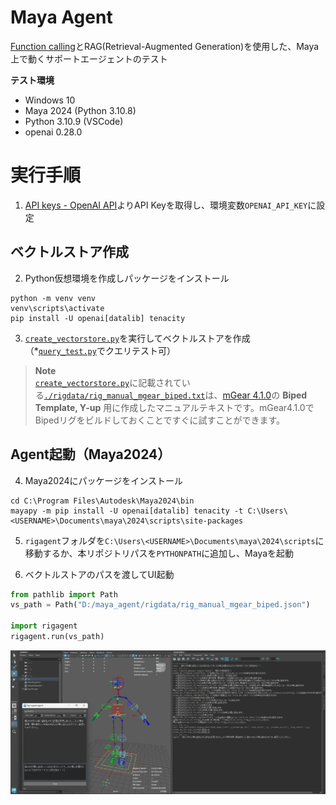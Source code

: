 # Maya Agent
[Function calling](https://openai.com/blog/function-calling-and-other-api-updates)とRAG(Retrieval-Augmented Generation)を使用した、Maya上で動くサポートエージェントのテスト

**テスト環境**
* Windows 10
* Maya 2024 (Python 3.10.8)
* Python 3.10.9 (VSCode)
* openai 0.28.0

# 実行手順
1. [API keys - OpenAI API](https://platform.openai.com/account/api-keys)よりAPI Keyを取得し、環境変数`OPENAI_API_KEY`に設定

## ベクトルストア作成

2. Python仮想環境を作成しパッケージをインストール
```
python -m venv venv
venv\scripts\activate
pip install -U openai[datalib] tenacity
```

3. [`create_vectorstore.py`](./create_vectorstore.py)を実行してベクトルストアを作成  
（*[`query_test.py`](./query_test.py)でクエリテスト可）

> **Note**  
> [`create_vectorstore.py`](./create_vectorstore.py)に記載されている[`./rigdata/rig_manual_mgear_biped.txt`](./rigdata/rig_manual_mgear_biped.txt)は、[mGear 4.1.0](https://github.com/mgear-dev/mgear4/releases/tag/4.1.0)の **Biped Template, Y-up** 用に作成したマニュアルテキストです。mGear4.1.0でBipedリグをビルドしておくことですぐに試すことができます。

## Agent起動（Maya2024）

4. Maya2024にパッケージをインストール
```
cd C:\Program Files\Autodesk\Maya2024\bin
mayapy -m pip install -U openai[datalib] tenacity -t C:\Users\<USERNAME>\Documents\maya\2024\scripts\site-packages
```

5. `rigagent`フォルダを`C:\Users\<USERNAME>\Documents\maya\2024\scripts`に移動するか、本リポジトリパスを`PYTHONPATH`に追加し、Mayaを起動

6. ベクトルストアのパスを渡してUI起動
```python
from pathlib import Path
vs_path = Path("D:/maya_agent/rigdata/rig_manual_mgear_biped.json")

import rigagent
rigagent.run(vs_path)
```

![rigagent_capture_01.png](./.images/rigagent_capture_01.png)
